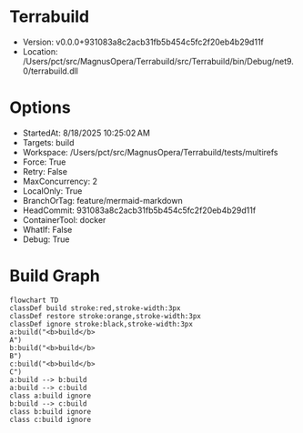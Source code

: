 # Terrabuild
* Version: v0.0.0+931083a8c2acb31fb5b454c5fc2f20eb4b29d11f
* Location: /Users/pct/src/MagnusOpera/Terrabuild/src/Terrabuild/bin/Debug/net9.0/terrabuild.dll

# Options
* StartedAt: 8/18/2025 10:25:02 AM
 * Targets: build
* Workspace: /Users/pct/src/MagnusOpera/Terrabuild/tests/multirefs
* Force: True
* Retry: False
* MaxConcurrency: 2
* LocalOnly: True
* BranchOrTag: feature/mermaid-markdown
* HeadCommit: 931083a8c2acb31fb5b454c5fc2f20eb4b29d11f
* ContainerTool: docker
* WhatIf: False
* Debug: True

# Build Graph
```mermaid
flowchart TD
classDef build stroke:red,stroke-width:3px
classDef restore stroke:orange,stroke-width:3px
classDef ignore stroke:black,stroke-width:3px
a:build("<b>build</b> 
A")
b:build("<b>build</b> 
B")
c:build("<b>build</b> 
C")
a:build --> b:build
a:build --> c:build
class a:build ignore
b:build --> c:build
class b:build ignore
class c:build ignore
```
